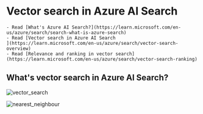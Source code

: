 # Vector search in Azure AI Search

```{seealso}
- Read [What's Azure AI Search?](https://learn.microsoft.com/en-us/azure/search/search-what-is-azure-search)
- Read [Vector search in Azure AI Search
](https://learn.microsoft.com/en-us/azure/search/vector-search-overview)
- Read [Relevance and ranking in vector search](https://learn.microsoft.com/en-us/azure/search/vector-search-ranking)
```

## What's vector search in Azure AI Search?
![vector_search](vector-search-architecture-diagram.png)

![nearest_neighbour](nearest-neighbour.png)